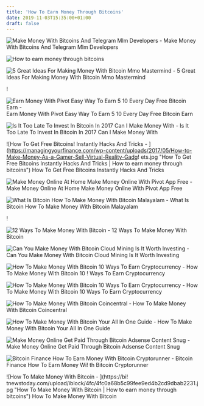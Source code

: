 ```yaml
---
title: 'How To Earn Money Through Bitcoins'
date: 2019-11-03T15:35:00+01:00
draft: false
---
```


![Make Money With Bitcoins And Telegram Mlm Developers - ](http://www.mlmdevelopers.com/wp-content/uploads/2018/10/a1sx2_Original1_01New-MLM-banner.jpg "Make Money With Bitcoins And Telegram Mlm Developers | How to earn money through bitcoins") Make Money With Bitcoins And Telegram Mlm Developers

![How to earn money through bitcoins](https://s1.ibtimes.com/sites/www.ibtimes.com/files/styles/lg/public/2013/05/07/bitcoins.jpg "How to earn money through bitcoins") 

![5 Great Ideas For Making Money With Bitcoin Mmo Mastermind - ](https://www.mmomastermind.com/wp-content/uploads/2018/04/bitcoin-money-700x394.png "5 Great Ideas For Making Money With Bitcoin Mmo Mastermind | How to earn money through bitcoins") 5 Great Ideas For Making Money With Bitcoin Mmo Mastermind

!

![Earn Money With Pivot Easy Way To Earn 5 10 Every Day Free Bitcoin Earn - ](https://i.ytimg.com/vi/RiOIxTQNvnI/maxresdefault.jpg "Earn Money With Pivot Easy Way To Earn 5 10 Every Day Free Bitcoin Earn | How to earn money through bitcoins") Earn Money With Pivot Easy Way To Earn 5 10 Every Day Free Bitcoin Earn

![Is It Too Late To Invest In Bitcoin In 2017 Can I Make Money With - ](https://managingyourfinance.com/wp-content/uploads/2017/06/Is-It-Too-Late-to-Invest-in-Bitcoin-in-2017-Can-I-Make-Money-With-Bitcoin.jpg "Is It Too Late To Invest In Bitcoin In 2017 Can I Make Money With | How to earn money through bitcoins") Is It Too Late To Invest In Bitcoin In 2017 Can I Make Money With

![How To Get Free Bitcoins!    Instantly Hacks And Tricks - ](https://managingyourfinance.com/wp-content/uploads/2017/05/How-to-Make-Money-As-a-Gamer-Sell-Virtual-Reality-Gadg!   ets.jpg "How To Get Free Bitcoins Instantly Hacks And Tricks | How to earn money through bitcoins") How To Get Free Bitcoins Instantly Hacks And Tricks

![Make Money Online At Home Make Money Online With Pivot App Free - ](https://3.bp.blogspot.com/-amyCKbdmRmU/W74boFR9izI/AAAAAAAAAEU/mnALMb92L6cZEAgYLKpzSROox2ZoQ9bqACLcBGAs/s1600/Pivot%2BApp.png "Make Money Online At Home Make Money Online With Pivot App Free | How to earn money through bitcoins") Make Money Online At Home Make Money Online With Pivot App Free

![What Is Bitcoin How To Make Money With Bitcoin Malayalam - ](https://i.ytimg.com/vi/xpaQGxNDyDI/maxresdefault.jpg "What Is Bitcoin How To Make Money With Bitcoin Malayalam | How to earn money through bitcoins") What Is Bitcoin How To Make Money With Bitcoin Malayalam

!

![12 Ways To Make Money With Bitcoin - ](https://i0.wp.com/www.cryptopositive.com/wp-content/uploads/make-money-with-bitcoin.jpg "12 Ways To Make Money With Bitcoin | How to earn money through bitcoins") 12 Ways To Make Money With Bitcoin

![Can You Make Money With Bitcoin Cloud Mining Is It Worth Investing - ](https://managingyourfinance.com/wp-content/uploads/2016/04/PonziScheme-941x1024.jpg "Can You Make Money With Bitcoin Cloud Mining Is It Worth Investing | How to earn money through bitcoins") Can You Make Money With Bitcoin Cloud Mining Is It Worth Investing

![How To Make Money With Bitcoin 10 Ways To Earn Cryptocurrency - ](https://blockonomi-9fcd.kxcdn.com/wp-content/uploads/2018/01/make-money-bitcoin.jpg "How To Make Money With Bitcoin 10 Ways To Earn Cryptocurrency | How!    to earn money through bitcoins") How To Make Money With Bitcoin 10 ! Ways To Earn Cryptocurrency

![How To Make Money With Bitcoin 10 Ways To Earn Cryptocurrency - ](https://blockonomi-9fcd.kxcdn.com/wp-content/uploads/2018/01/bitcoin-faucets.jpg "How To Make Money With Bitcoin 10 Ways To Earn Cryptocurrency | How to earn money through bitcoins") How To Make Money With Bitcoin 10 Ways To Earn Cryptocurrency

![How To Make Money With Bitcoin Coincentral - ](https://coincentral.com/wp-content/uploads/2017/12/bitcoin-make-money-874x437.png "How To Make Money With Bitcoin Coincentral | How to earn money through bitcoins") How To Make Money With Bitcoin Coincentral

![How To Make Money With Bitcoin Your All In One Guide - ](https://cryptomaniaks.com/sites/default/files/How-to-Make-Money-with-Bitcoin-image.jpg "How To Make Money With B!   itcoin Your All In One Guide | How to earn money through bitcoins") How To Make Money With Bitcoin Your All In One Guide

![Make Money Online Get Paid Through Bitcoin Adsense Content Snug - ](https://4.bp.blogspot.com/-Ngx6-l6W_qE/VwywK2lGJ1I/AAAAAAAAFwA/8bbktivtvhsQG2Fn5mz6pdmNSoe_jfljA/s1600/Top+Google+Adsense+Alternatives+-+Best+CPM+Ad+Networks+Programs+To+Earn+Money+Online+From+Blogging.jpg "Make Money Online Get Paid Through Bitcoin Adsense Content Snug | How to earn money through bitcoins") Make Money Online Get Paid Through Bitcoin Adsense Content Snug

![Bitcoin Finance How To Earn Money With Bitcoin Cryptorunner - ](https://cryptorunner.com/wp-content/uploads/2017/04/bitcoin-coins.png "Bitcoin Finance How To Earn Money With Bitcoin Cryptorunner | How to earn money through bitcoins") Bitcoin Finance How To Earn Money Wi! th Bitcoin Cryptorunner

![How To Make Money With Bitcoin - ](https://bi!   tnewstoday.com/upload/iblock/4fc/4fc0a68b5c99fee9ed4b2cd9dbab2231.jpg "How To Make Money With Bitcoin | How to earn money through bitcoins") How To Make Money With Bitcoin